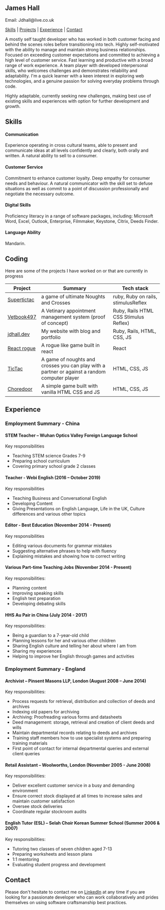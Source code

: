 ## James Hall
<div align = "left"> Email: Jdhall@live.co.uk</div>

[Skills](#skills) | [Projects](#projects) | [Experience](#experience) | [Contact](#contact)

A mostly self taught developer who has worked in both customer facing and behind the scenes roles before transitioning into tech. Highly self-motivated with the ability to manage and maintain strong business relationships. Focused on exceeding customer expectations and committed to achieving a high level of customer service. Fast learning and productive with a broad range of work experience. A team player with developed interpersonal skills, who welcomes challenges and demonstrates reliability and adaptability. I'm a quick learner with a keen interest in exploring web technologies, and a genuine passion for solving everyday problems through code.

Highly adaptable, currently seeking new challenges, making best use of existing skills and experiences with option for further development and growth.

## <a name="skills">Skills</a>
#### Communication
Experience operating in cross cultural teams, able to present and communicate ideas at all levels confidently and clearly, both orally and written. A natural ability to sell to a consumer.

#### Customer Service
Commitment to enhance customer loyalty. Deep empathy for consumer needs and behaviour. A natural communicator with the skill set to defuse situations as well as commit to a point of discussion professionally and negotiate the necessary outcome.

#### Digital Skills
Proficiency literacy in a range of software packages, including: Microsoft Word, Excel, Outlook, Enterprise, Filmmaker, Keystone, Citrix, Deeds Finder.

#### Language Ability
Mandarin.
## <a name="projects">Coding</a>

Here are some of the projects I have worked on or that are currently in progress

|Project|Summary|Tech stack|
|---|---|---|
|[Supertictac](https://github.com/zefur/supertictac)| a game of ultimate Noughts and Crosses|ruby, Ruby on rails, stimulusReflex|
|[Vetbook497](https://vetbook497.herokuapp.com) |A Vetinary appointment management system (proof of concept)|Ruby, Rails HTML CSS Stimulus Reflex)|
|[jdhall.dev](https://jdhall.dev) |My website with blog and portfolio |Ruby, Rails, HTML, CSS, JS |
|[React rogue](https://reactrogue.netlify.app)| A rogue like game built in react | React|
|[TicTac](https://zefur.github.io/tictac/) |A game of noughts and crosses you can play with a partner or against a random computer player |HTML, CSS, JS |
|[Choredoor](https://zefur.github.io/chores/)|A simple game built with vanilla HTML CSS and JS|HTML, CSS, JS|

## <a name="experience">Experience</a>

### Employment Summary - China

#### STEM Teacher – Wuhan Optics Valley Foreign Language School

Key responsibilities 

-	Teaching STEM science Grades 7-9
-	Preparing school curriculum 
-	Covering primary school grade 2 classes

#### Teacher - Webi English (2016 – October 2019)

Key responsibilities

-	Teaching Business and Conversational English 
-	Developing Content 
-	Giving Presentations on English Language, Life in the UK, Culture differences and various other topics

#### Editor - Best Education (November 2014 - Present)

Key responsibilities

-	Editing various documents for grammar mistakes
-	Suggesting alternative phrases to help with fluency
-	Explaining mistakes and showing how to correct writing 

#### Various Part-time Teaching Jobs (November 2014 - Present)

Key responsibilities:

-	Planning content
-	Improving speaking skills
-	English test preparation
-	Developing debating skills

#### HHS Au Pair in China (July 2014 - 2017)

Key responsibilities:

-	Being a guardian to a 7-year-old child
-	Planning lessons for her and various other children
-	Sharing English culture and telling her about where I am from
-	Sharing my experiences
-	Helping to improve her English through games and activities

### Employment Summary - England

#### Archivist – Pinsent Masons LLP, London (August 2008 – June 2014)

Key responsibilities:

-	Process requests for retrieval, distribution and collection of deeds and archives
-	Indexing old papers for archiving
-	Archiving: Proofreading various forms and datasheets 
-	Deed management: storage, retrieval and creation of client deeds and wills
-	Maintain departmental records relating to deeds and archives
-	Training staff members how to use specialist systems and preparing training materials
-	First point of contact for internal departmental queries and external client queries

#### Retail Assistant – Woolworths, London (November 2005 - June 2008)

Key responsibilities:
-	Deliver excellent customer service in a busy and demanding environment
-	Ensure correct stock displayed at all times to increase sales and maintain customer satisfaction
-	Oversee stock deliveries
-	Coordinate regular stockroom audits 


#### English Tutor (ESL) –  Selah Choir Korean Summer School (Summer 2006 & 2007)

Key responsibilities:
-	Tutoring two classes of seven children aged 7-13
-	Preparing worksheets and lesson plans
-	1:1 mentoring
-	Evaluating student progress and development


## <a name="contact">Contact</a>

Please don't hesitate to contact me on [LinkedIn](https://www.linkedin.com/in/j-d-hall/)  at any time if you are looking for a passionate developer who can work collaboratively and prides themselves on using software craftsmanship best practices.
